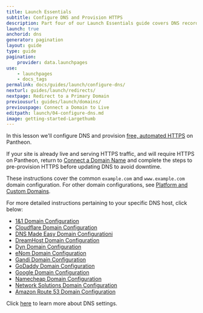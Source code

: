 ```yaml
---
title: Launch Essentials
subtitle: Configure DNS and Provision HTTPS
description: Part four of our Launch Essentials guide covers DNS records and HTTPS provisioning.
launch: true
anchorid: dns
generator: pagination
layout: guide
type: guide
pagination:
    provider: data.launchpages
use:
    - launchpages
    - docs_tags
permalink: docs/guides/launch/configure-dns/
nexturl: guides/launch/redirects/
nextpage: Redirect to a Primary Domain
previousurl: guides/launch/domains/
previouspage: Connect a Domain to Live
editpath: launch/04-configure-dns.md
image: getting-started-Largethumb
---
```


In this lesson we'll configure DNS and provision [free, automated HTTPS](/docs/https/) on Pantheon.

<Alert title="Note" type="info">

If your site is already live and serving HTTPS traffic, and will require HTTPS on Pantheon, return to [Connect a Domain Name](/docs/guides/launch/domains/) and complete the steps to pre-provision HTTPS before updating DNS to avoid downtime.

</Alert>

These instructions cover the common `example.com` and `www.example.com` domain configuration. For other domain configurations, see [Platform and Custom Domains](/docs/domains/#custom-domains).

<Partial file="configure-dns.md" />

For more detailed instructions pertaining to your specific DNS host, click below:

<Accordion title=" DNS Host-Specific Instructions" id="host-specific2" icon="info-sign">

 - [1&1 Domain Configuration](/docs/1-and-1/)
 - [Cloudflare Domain Configuration](/docs/cloudflare/)
 - [DNS Made Easy Domain Configurationi](/docs/dns-made-easy/)
 - [DreamHost Domain Configuration](/docs/dreamhost/)
 - [Dyn Domain Configuration](/docs/dyn/)
 - [eNom Domain Configuration](/docs/enom/)
 - [Gandi Domain Configuration](/docs/gandi/)
 - [GoDaddy Domain Configuration](/docs/godaddy/)
 - [Google Domain Configuration](/docs/google/)
 - [Namecheap Domain Configuration](/docs/namecheap/)
 - [Network Solutions Domain Configuration](/docs/network-solutions/)
 - [Amazon Route 53 Domain Configuration](/docs/route53/)

</Accordion>

Click [here](/docs/dns/#frequently-asked-questions) to learn more about DNS settings.

<Partial file="enable-https.md" />

<Partial file="https-requirements.md" />

